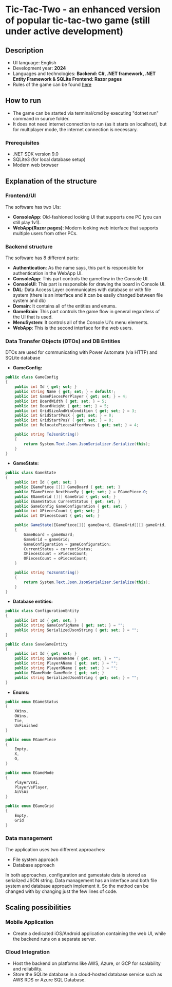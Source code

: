 # Tic-Tac-Two - an enhanced version of popular tic-tac-two game (still under active development)

## Description

* UI language: English
* Development year: **2024**
* Languages and technologies: **Backend: C#, .NET framework, .NET Entity Framework & SQLite  Frontend: Razor pages**
* Rules of the game can be found [here](https://gamescrafters.berkeley.edu/games.php?game=tictactwo)

## How to run

* The game can be started via terminal/cmd by executing "dotnet run" command in source folder.
* It does not need internet connection to run (as it starts on localhost), but for multiplayer mode, the internet connection is necessary.

### Prerequisites

* .NET SDK version 9.0
* SQLite3 (for local database setup)
* Modern web browser

## Explanation of the structure

### Frontend/UI
The software has two UIs:
*  **ConsoleApp**: Old-fashioned looking UI that supports one PC (you can still play 1v1).
*  **WebApp(Razor pages)**:  Modern looking web interface that supports multiple users from other PCs.

### Backend structure
The software has 8 different parts:  
* **Authentication**: As the name says, this part is responsible for authentication in the WebApp UI.
* **ConsoleApp**: This part controls the gameflow in the Console UI.
* **ConsoleUI**: This part is responsible for drawing the board in Console UI.
* **DAL**: Data Access Layer communicates with database or with file system (there is an interface and it can be easily changed between file system and db)
* **Domain**: It contains all of the entities and enums.
* **GameBrain**: This part controls the game flow in general regardless of the UI that is used.
* **MenuSystem**: It controls all of the Console UI's menu elements.
* **WebApp**: This is the second interface for the web users.

### Data Transfer Objects (DTOs) and DB Entities
DTOs are used for communicating with Power Automate (via HTTP) and SQLite database

* **GameConfig:**

```csharp
public class GameConfig
{
    public int Id { get; set; }
    public string Name { get; set; } = default!;
    public int GamePiecesPerPlayer { get; set; } = 4;
    public int BoardWidth { get; set; } = 5;
    public int BoardHeight { get; set; } = 5;
    public int GridSizeAndWinCondition { get; set; } = 3;
    public int GridStartPosX { get; set; } = 0;
    public int GridStartPosY { get; set; } = 0;
    public int RelocatePiecesAfterMoves { get; set; } = 4;

    public string ToJsonString()
    {
        return System.Text.Json.JsonSerializer.Serialize(this);
    }
}   
```
  
* **GameState:**

```csharp
public class GameState
{ 
    public int Id { get; set; }
    public EGamePiece [][] GameBoard { get; set; }
    public EGamePiece NextMoveBy { get; set; } = EGamePiece.O;
    public EGameGrid [][] GameGrid { get; set; }
    public EGameStatus CurrentStatus { get; set; }
    public GameConfig GameConfiguration { get; set; }
    public int XPiecesCount { get; set; }
    public int OPiecesCount { get; set; }

    public GameState(EGamePiece[][] gameBoard, EGameGrid[][] gameGrid, GameConfig gameConfiguration, EGameStatus currentStatus, int xPiecesCount, int oPiecesCount)
    {
        GameBoard = gameBoard;
        GameGrid = gameGrid;
        GameConfiguration = gameConfiguration;
        CurrentStatus = currentStatus;
        XPiecesCount = xPiecesCount;
        OPiecesCount = oPiecesCount;
    }

    public string ToJsonString()
    {
        return System.Text.Json.JsonSerializer.Serialize(this);
    }
}
```

* **Database entities:**

```csharp
public class ConfigurationEntity
{
    public int Id { get; set; }
    public string GameConfigName { get; set; } = "";
    public string SerializedJsonString { get; set; } = "";
}

public class SaveGameEntity
{
    public int Id { get; set; }
    public string SaveGameName { get; set; } = "";
    public string PlayerAName { get; set; } = "";
    public string PlayerBName { get; set; } = "";
    public EGameMode GameMode { get; set; }
    public string SerializedJsonString { get; set; } = "";
}
```

* **Enums:**

```csharp
public enum EGameStatus
{
    XWins,
    OWins,
    Tie,
    UnFinished
}
```

```csharp
public enum EGamePiece
{
    Empty,
    X,
    O,
}
```

```csharp
public enum EGameMode
{
    PlayerVsAi,
    PlayerVsPlayer,
    AiVsAi
}
```

```csharp
public enum EGameGrid
{
    Empty,
    Grid
}
```

### Data management
The application uses two different approaches:  
* File system approach
* Database approach

In both approaches, configuration and gamestate data is stored as serialized JSON string. Data management has an interface and both file system and database approach implement it. So the method can be changed with by changing just the few lines of code.

## Scaling possibilities

### Mobile Application
* Create a dedicated iOS/Android application containing the web UI, while the backend runs on a separate server.

### Cloud Integration
* Host the backend on platforms like AWS, Azure, or GCP for scalability and reliability.
* Store the SQLite database in a cloud-hosted database service such as AWS RDS or Azure SQL Database.
